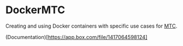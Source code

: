 # DockerMTC
Creating and using Docker containers with specific use cases for [MTC](https://mtc.ca.gov/).

(Documentation)[https://app.box.com/file/1417064598124]
